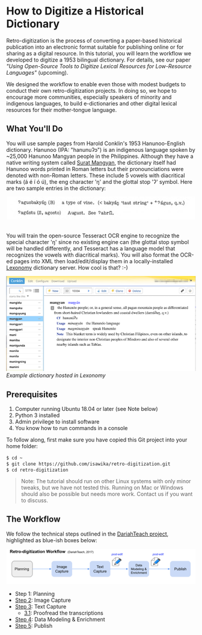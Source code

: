 # How to Digitize a Historical Dictionary


Retro-digitization is the process of converting a paper-based historical publication into an electronic format suitable for publishing online or for sharing as a digital resource. In this tutorial, you will learn the workflow we developed to digitize a 1953 bilingual dictionary. For details, see our paper *"Using Open-Source Tools to Digitize Lexical Resources for Low-Resource Languages"* (upcoming).

We designed the workflow to enable even those with modest budgets to conduct their own retro-digitization projects. In doing so, we hope to encourage more communities, especially speakers of minority and indigenous languages, to build e-dictionaries and other digital lexical resources for their mother-tongue language.

## What You'll Do

You will use sample pages from Harold Conklin's 1953 Hanunoo-English dictionary. Hanunoo (IPA: "hanunuʔɔ") is an indigenous language spoken by ~25,000 Hanunoo Mangyan people in the Philippines. Although they have a native writing system called [Surat Mangyan](https://en.wikipedia.org/wiki/Hanunuo_script), the dictionary itself had Hanunoo words printed in Roman letters but their pronounciations were denoted with non-Roman letters. These include 5 vowels with diacritical marks (á é í ó ú), the eng character 'ŋ' and the glottal stop 'ʔ' symbol. Here are two sample entries in the dictionary:

<center><img src="./images/conklin-sample.png" alt="Two sample entries from the Conklin dictionary for the headwords 'agusbakyang and 'Agustu'." width="500"/></center>

<br/>

You will train the open-source Tesseract OCR engine to recognize the special character 'ŋ' since no existing engine can (the glottal stop symbol will be handled differently, and Tesseract has a language model that recognizes the vowels with diacritical marks). You will also format the OCR-ed pages into XML then load/edit/display them in a locally-installed [Lexonomy](https://www.lexonomy.eu/) dictionary server. How cool is that? :-)

![Example Lexonomy dictionary](./images/lexonomy-entry.png)
_Example dictionary hosted in Lexonomy_

## Prerequisites

1. Computer running Ubuntu 18.04 or later (see Note below)
2. Python 3 installed
3. Admin privilege to install software
4. You know how to run commands in a console

To follow along, first make sure you have copied this Git project into your home folder:
```
$ cd ~
$ git clone https://github.com/isawika/retro-digitization.git
$ cd retro-digitization
```

> Note: The tutorial should run on other Linux systems with only minor tweaks, but we have not tested this. Running on Mac or Windows should also be possible but needs more work. Contact us if you want to discuss.  

## The Workflow

We follow the technical steps outlined in the [DariahTeach project](https://teach.dariah.eu/mod/page/view.php?id=343), highlighted as blue-ish boxes below:

![workflow diagram showing the 5 steps](./images/workflow.png)

- Step 1: Planning
- [Step 2](./Step2-ImageCapture.md): Image Capture
- [Step 3](./Step3-TextCapture.md): Text Capture
  - [3.1](./Step3.1-Proofread.md): Proofread the transcriptions
- [Step 4](./Step4-DataModeling.md): Data Modeling & Enrichment
- [Step 5](./Step5-Publish.md): Publish

